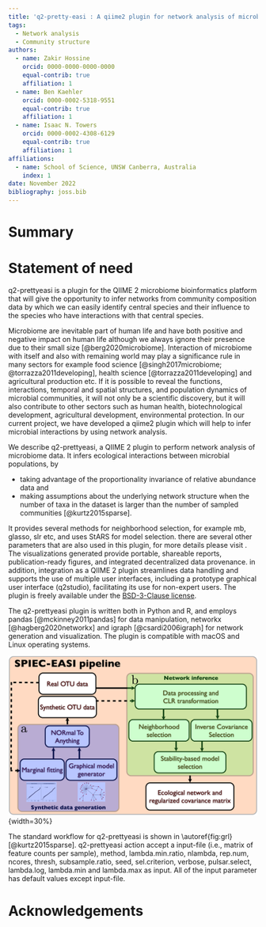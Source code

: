 ```yaml
---
title: 'q2-pretty-easi : A qiime2 plugin for network analysis of microbial data'
tags:
  - Network analysis
  - Community structure
authors:
  - name: Zakir Hossine
    orcid: 0000-0000-0000-0000
    equal-contrib: true
    affiliation: 1
  - name: Ben Kaehler
    orcid: 0000-0002-5318-9551 
    equal-contrib: true 
    affiliation: 1
  - name: Isaac N. Towers
    orcid: 0000-0002-4308-6129
    equal-contrib: true
    affiliation: 1
affiliations:
  - name: School of Science, UNSW Canberra, Australia
    index: 1
date: November 2022
bibliography: joss.bib
---
```


# Summary

# Statement of need

q2-prettyeasi is a plugin for the QIIME 2 microbiome bioinformatics platform that will give the opportunity to infer networks from  community composition data by which we can easily identify central species and their influence to the species who have interactions with that central species. 

Microbiome are inevitable part of human life and have both positive and negative impact on human life although we always ignore their presence due to their small size [@berg2020microbiome]. Interaction of microbiome with itself and also with remaining world may play a significance rule in many sectors for example food science [@singh2017microbiome; @torrazza2011developing], health science [@torrazza2011developing] and agricultural production etc. If it is possible to reveal the functions, interactions, temporal and spatial structures, and population dynamics of microbial communities, it will not only be a scientific discovery, but it will also contribute to other sectors such as human health, biotechnological development, agricultural development, environmental protection. In our current project, we have developed a qiime2 plugin which will help to infer  microbial interactions by using network analysis.

We describe q2-prettyeasi, a QIIME 2 plugin to perform network analysis of microbiome data. It infers ecological interactions between microbial populations, by 

- taking advantage of the proportionality invariance of relative abundance data and 
- making assumptions about the underlying network structure when the number of taxa in the dataset is larger than the number of sampled communities [@kurtz2015sparse].

It provides several methods for neighborhood selection, for example mb, glasso, slr etc, and uses StARS for model selection.
there are several other parameters that are also used in this plugin, for more details please visit [](https://github.com/zdk123/SpiecEasi). The visualizations generated provide portable, shareable reports, publication-ready figures, and integrated decentralized data provenance. in addition, integration as a QIIME 2 plugin streamlines data handling and supports the use of multiple user interfaces, including a prototype graphical user interface (q2studio), facilitating its use for non-expert users. The plugin is freely available under the [BSD-3-Clause license](https://github.com/qiime2/q2-sample-classifier).

The q2-prettyeasi plugin is written both in Python  and R, and employs pandas [@mckinney2011pandas] for data manipulation, networkx [@hagberg2020networkx] and igraph [@csardi2006igraph] for network generation and visualization. The plugin is compatible with macOS and Linux operating systems.

![SpiecEasi pipeline.\label{fig:grl}](spieceasi.png){width=30%}

The standard workflow for q2-prettyeasi is shown in \autoref{fig:grl} [@kurtz2015sparse]. q2-prettyeasi action accept a input-file (i.e., matrix of feature counts per sample), method, lambda.min.ratio, nlambda, rep.num, ncores,  thresh, subsample.ratio, seed, sel.criterion, verbose, pulsar.select, lambda.log, lambda.min and lambda.max as input. All of the input parameter has default values except input-file.

# Acknowledgements
